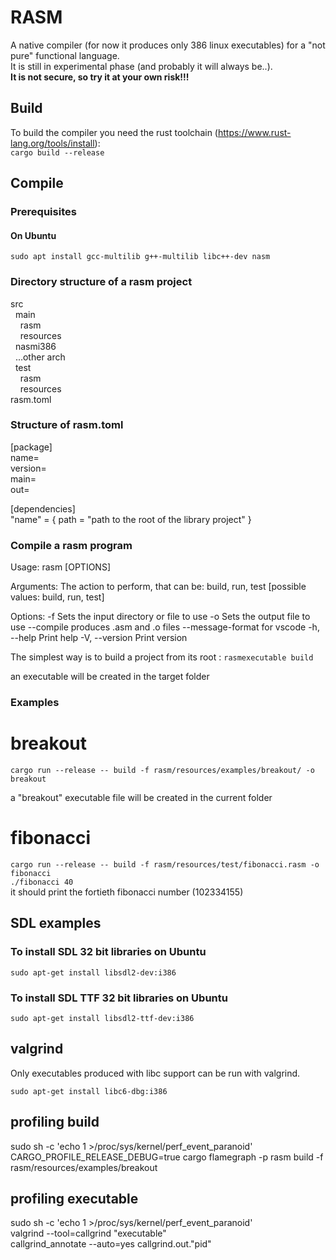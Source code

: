 # RASM

A native compiler (for now it produces only 386 linux executables) for a "not pure" functional language.  
It is still in experimental phase (and probably it will always be..).   
**It is not secure, so try it at your own risk!!!**

## Build

To build the compiler you need the rust toolchain (https://www.rust-lang.org/tools/install):  
`cargo build --release`

## Compile

### Prerequisites

#### On Ubuntu

`sudo apt install gcc-multilib g++-multilib libc++-dev nasm`

### Directory structure of a rasm project
src  
&nbsp;&nbsp;main  
&nbsp;&nbsp;&nbsp;&nbsp;rasm  
&nbsp;&nbsp;&nbsp;&nbsp;resources  
&nbsp;&nbsp;nasmi386  
&nbsp;&nbsp;...other arch  
&nbsp;&nbsp;test  
&nbsp;&nbsp;&nbsp;&nbsp;rasm  
&nbsp;&nbsp;&nbsp;&nbsp;resources     
rasm.toml

### Structure of rasm.toml
[package]  
name=  
version=  
main=  
out=  

[dependencies]  
"name" = { path = "path to the root of the library project" }


### Compile a rasm program

Usage: rasm [OPTIONS] <ACTION>

Arguments:
<ACTION>  The action to perform, that can be: build, run, test [possible values: build, run, test]

Options:
-f <file>                              Sets the input directory or file to use
-o <out>                               Sets the output file to use
--compile                          produces .asm and .o files
--message-format <message-format>  for vscode
-h, --help                             Print help
-V, --version                          Print version


The simplest way is to build a project from its root :
`rasmexecutable build`

an executable will be created in the target folder

### Examples

# breakout
`cargo run --release -- build -f rasm/resources/examples/breakout/ -o breakout`  

a "breakout" executable file will be created in the current folder

# fibonacci
`cargo run --release -- build -f rasm/resources/test/fibonacci.rasm -o fibonacci`  
`./fibonacci 40`  
it should print the fortieth fibonacci number (102334155)

## SDL examples

### To install SDL 32 bit libraries on Ubuntu
`sudo apt-get install libsdl2-dev:i386`

### To install SDL TTF 32 bit libraries on Ubuntu
`sudo apt-get install libsdl2-ttf-dev:i386`

## valgrind

Only executables produced with libc support can be run with valgrind.

`sudo apt-get install libc6-dbg:i386`

## profiling build
sudo sh -c 'echo 1 >/proc/sys/kernel/perf_event_paranoid'  
CARGO_PROFILE_RELEASE_DEBUG=true cargo flamegraph -p rasm build -f rasm/resources/examples/breakout

## profiling executable
sudo sh -c 'echo 1 >/proc/sys/kernel/perf_event_paranoid'  
valgrind --tool=callgrind "executable"  
callgrind_annotate --auto=yes callgrind.out."pid"